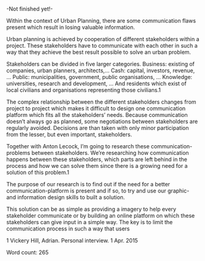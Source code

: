-Not finished yet!-  
  
Within the context of Urban Planning, there are some communication flaws present which result in losing valuable information.  
  
Urban planning is achieved by cooperation of different stakeholders within a project. These stakeholders have to communicate with each other in such a way that they achieve the best result possible to solve an urban problem.   
  
Stakeholders can be divided in five larger categories. Business: existing of companies, urban planners, architects,… Cash: capital, investors, revenue, … Public: municipalities, government, public organisations, …  Knowledge: universities, research and development, …  And residents which exist of local civilians and organisations representing those civilians.1   
  
The complex relationship between the different stakeholders changes from project to project which makes it difficult to design one communication platform which fits all the stakeholders’ needs. Because communication doesn’t always go as planned, some negotiations between stakeholders are regularly avoided. Decisions are than taken with only minor participation from the lesser, but even important, stakeholders.  
  
Together with Anton Lecock, I’m going to research these communication-problems between stakeholders. We’re researching how communication happens between these stakeholders, which parts are left behind in the process and how we can solve them since there is a growing need for a solution of this problem.1   
  
The purpose of our research is to find out if the need for a better communication-platform is present and if so, to try and use our graphic- and information design skills to built a solution.  
  
This solution can be as simple as providing a imagery to help every stakeholder communicate or by building an online platform on which these stakeholders can give input in a simple way. The key is to limit the communication process in such a way that users 
  
1 Vickery Hill, Adrian. Personal interview. 1 Apr. 2015  
  
Word count: 265
